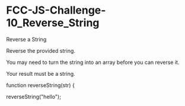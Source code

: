 # FCC-JS-Challenge-10_Reverse_String
Reverse a String

Reverse the provided string.

You may need to turn the string into an array before you can reverse it.

Your result must be a string.


function reverseString(str) {

reverseString("hello");
